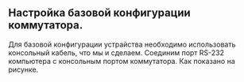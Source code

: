 ## Настройка базовой конфигурации коммутатора.

Для базовой конфигурации устрайства необходимо использовать консольный кабель, что мы и сделаем. Соединим порт RS-232 компьютера с консольным портом  коммутатора. Как показано на рисунке.

